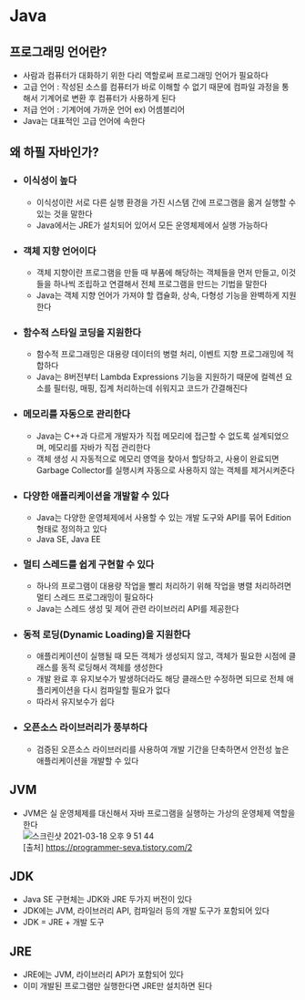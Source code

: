 # Java  

## 프로그래밍 언어란?  
  - 사람과 컴퓨터가 대화하기 위한 다리 역할로써 프로그래밍 언어가 필요하다  
  - 고급 언어 : 작성된 소스를 컴퓨터가 바로 이해할 수 없기 때문에 컴파일 과정을 통해서 기계어로 변환 후 컴퓨터가 사용하게 된다  
  - 저급 언어 : 기계어에 가까운 언어 ex) 어셈블리어  
  - Java는 대표적인 고급 언어에 속한다  

## 왜 하필 자바인가?  
  - ### 이식성이 높다
    -  이식성이란 서로 다른 실행 환경을 가진 시스템 간에 프로그램을 옮겨 실행할 수 있는 것을 말한다  
    -  Java에서는 JRE가 설치되어 있어서 모든 운영체제에서 실행 가능하다  
  - ### 객체 지향 언어이다  
    - 객체 지향이란 프로그램을 만들 때 부품에 해당하는 객체들을 먼저 만들고, 이것들을 하나씩 조립하고 연결해서 전체 프로그램을 만드는 기법을 말한다  
    - Java는 객체 지향 언어가 가져야 할 캡슐화, 상속, 다형성 기능을 완벽하게 지원한다  
  - ### 함수적 스타일 코딩을 지원한다  
    - 함수적 프로그래밍은 대용량 데이터의 병렬 처리, 이벤트 지향 프로그래밍에 적합하다  
    - Java는 8버전부터 Lambda Expressions 기능을 지원하기 때문에 컬렉션 요소를 필터링, 매핑, 집계 처리하는데 쉬워지고 코드가 간결해진다  
  - ### 메모리를 자동으로 관리한다  
    - Java는 C++과 다르게 개발자가 직접 메모리에 접근할 수 없도록 설계되었으며, 메모리를 자바가 직접 관리한다  
    - 객체 생성 시 자동적으로 메모리 영역을 찾아서 할당하고, 사용이 완료되면 Garbage Collector를 실행시켜 자동으로 사용하지 않는 객체를 제거시켜준다  
  - ### 다양한 애플리케이션을 개발할 수 있다  
    - Java는 다양한 운영체제에서 사용할 수 있는 개발 도구와 API를 묶어 Edition 형태로 정의하고 있다  
    - Java SE, Java EE  
  - ### 멀티 스레드를 쉽게 구현할 수 있다  
    - 하나의 프로그램이 대용량 작업을 빨리 처리하기 위해 작업을 병렬 처리하려면 멀티 스레드 프로그래밍이 필요하다  
    - Java는 스레드 생성 및 제어 관련 라이브러리 API를 제공한다  
  - ### 동적 로딩(Dynamic Loading)을 지원한다  
    - 애플리케이션이 실행될 때 모든 객체가 생성되지 않고, 객체가 필요한 시점에 클래스를 동적 로딩해서 객체를 생성한다  
    - 개발 완료 후 유지보수가 발생하더라도 해당 클래스만 수정하면 되므로 전체 애플리케이션을 다시 컴파일할 필요가 없다  
    - 따라서 유지보수가 쉽다  
  - ### 오픈소스 라이브러리가 풍부하다  
    - 검증된 오픈소스 라이브러리를 사용하여 개발 기간을 단축하면서 안전성 높은 애플리케이션을 개발할 수 있다  

## JVM  
  - JVM은 실 운영체제를 대신해서 자바 프로그램을 실행하는 가상의 운영체제 역할을 한다  
  ![스크린샷 2021-03-18 오후 9 51 44](https://user-images.githubusercontent.com/66231761/111629787-0399fe00-8835-11eb-902d-9c3707ec6f64.png)  
  [출처] https://programmer-seva.tistory.com/2  
  
## JDK  
  - Java SE 구현체는 JDK와 JRE 두가지 버전이 있다  
  - JDK에는 JVM, 라이브러리 API, 컴파일러 등의 개발 도구가 포함되어 있다  
  - JDK = JRE + 개발 도구
## JRE  
  - JRE에는 JVM, 라이브러리 API가 포함되어 있다  
  - 이미 개발된 프로그램만 실행한다면 JRE만 설치하면 된다  
  
